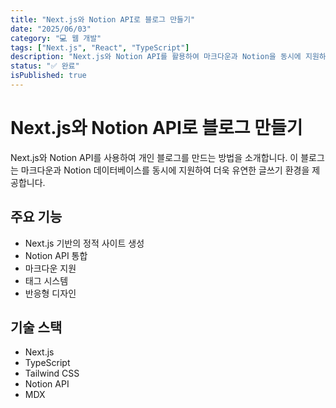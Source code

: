 ```yaml
---
title: "Next.js와 Notion API로 블로그 만들기"
date: "2025/06/03"
category: "💻 웹 개발"
tags: ["Next.js", "React", "TypeScript"]
description: "Next.js와 Notion API를 활용하여 마크다운과 Notion을 동시에 지원하는 개인 블로그 구축하기"
status: "✅ 완료"
isPublished: true
---
```


# Next.js와 Notion API로 블로그 만들기

Next.js와 Notion API를 사용하여 개인 블로그를 만드는 방법을 소개합니다. 
이 블로그는 마크다운과 Notion 데이터베이스를 동시에 지원하여 더욱 유연한 글쓰기 환경을 제공합니다.

## 주요 기능

- Next.js 기반의 정적 사이트 생성
- Notion API 통합
- 마크다운 지원
- 태그 시스템
- 반응형 디자인

## 기술 스택

- Next.js
- TypeScript
- Tailwind CSS
- Notion API
- MDX 